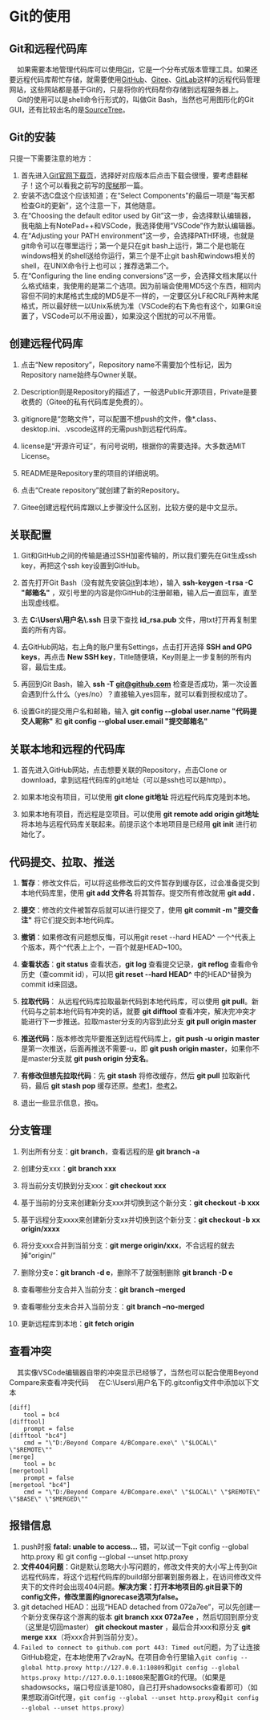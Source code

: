 # Git的使用

## Git和远程代码库

&nbsp;&nbsp;&nbsp;&nbsp;如果需要本地管理代码库可以使用[Git](https://git-scm.com/)，它是一个分布式版本管理工具。如果还要远程代码库帮忙存储，就需要使用[GitHub](https://github.com)、[Gitee](https://gitee.com)、[GitLab](https://about.gitlab.com/)这样的远程代码管理网站，这些网站都是基于Git的，只是将你的代码帮你存储到远程服务器上。  
&nbsp;&nbsp;&nbsp;&nbsp;Git的使用可以是shell命令行形式的，叫做Git Bash，当然也可用图形化的Git GUI，还有比较出名的是[SourceTree](https://www.sourcetreeapp.com/)。

## Git的安装

只提一下需要注意的地方：

1. 首先进入[Git官网下载页](https://git-scm.com/downloads)，选择好对应版本后点击下载会很慢，要考虑翻梯子！这个可以看我之前写的[爬梯](book-sketches/电脑工具/爬梯.md)那一篇。
2. 安装不选C盘这个应该知道；在“Select Components”的最后一项是“每天都检查Git的更新”，这个注意一下，其他随意。
3. 在“Choosing the default editor used by Git”这一步，会选择默认编辑器，我电脑上有NotePad++和VSCode，我选择使用“VSCode”作为默认编辑器。
4. 在“Adjusting your PATH environment”这一步，会选择PATH环境，也就是git命令可以在哪里运行；第一个是只在git bash上运行，第二个是也能在windows相关的shell送给你运行，第三个是不止git bash和windows相关的shell，在UNIX命令行上也可以；推荐选第二个。  
5. 在“Configuring the line ending conversions”这一步，会选择文档末尾以什么格式结束，我使用的是第二个选项。因为前端会使用MD5这个东西，相同内容但不同的末尾格式生成的MD5是不一样的，一定要区分LF和CRLF两种末尾格式，所以最好统一以Unix系统为准（VSCode的右下角也有这个，如果Git设置了，VSCode可以不用设置），如果没这个困扰的可以不用管。

## 创建远程代码库

1. 点击“New repository”，Repository name不需要加个性标记，因为Repository name始终与Owner关联。

2. Description则是Repository的描述了，一般选Public开源项目，Private是要收费的（Gitee的私有代码库是免费的）。

3. gitignore是“忽略文件”，可以配置不想push的文件，像*.class、desktop.ini、.vscode这样的无需push到远程代码库。

4. license是“开源许可证”，有问号说明，根据你的需要选择。大多数选MIT License。

5. README是Repository里的项目的详细说明。

6. 点击“Create repository”就创建了新的Repository。

7. Gitee创建远程代码库跟以上步骤没什么区别，比较方便的是中文显示。

## 关联配置

1. Git和GitHub之间的传输是通过SSH加密传输的，所以我们要先在Git生成ssh key，再把这个ssh key设置到GitHub。

2. 首先打开Git Bash（没有就先安装[Git](https://git-scm.com/)到本地），输入 **ssh-keygen -t rsa -C "邮箱名"** ，双引号里的内容是你GitHub的注册邮箱，输入后一直回车，直至出现虚线框。

3. 去 **C:\Users\用户名\\.ssh** 目录下查找 **id_rsa.pub** 文件，用txt打开再复制里面的所有内容。

4. 去GitHub网站，右上角的账户里有Settings，点击打开选择 **SSH and GPG keys**，再点击 **New SSH key**，Title随便填，Key则是上一步复制的所有内容，最后生成。

5. 再回到Git Bash，输入 **ssh -T git@github.com** 检查是否成功，第一次设置会遇到什么什么（yes/no）？直接输入yes回车，就可以看到授权成功了。

6. 设置Git的提交用户名和邮箱，输入 **git config --global user.name "代码提交人昵称"** 和 **git config --global user.email "提交邮箱名"**

## 关联本地和远程的代码库

1. 首先进入GitHub网站，点击想要关联的Repository，点击Clone or download，拿到远程代码库的git地址（可以是ssh也可以是http）。

2. 如果本地没有项目，可以使用 **git clone git地址** 将远程代码库克隆到本地。

3. 如果本地有项目，而远程是空项目。可以使用 **git remote add origin git地址** 将本地与远程代码库关联起来。前提示这个本地项目是已经用 **git init** 进行初始化了。

## 代码提交、拉取、推送

1. **暂存**：修改文件后，可以将这些修改后的文件暂存到缓存区，过会准备提交到本地代码库里，使用 **git add 文件名** 将其暂存。提交所有修改就用 **git add .**

2. **提交**：修改的文件被暂存后就可以进行提交了，使用 **git commit -m "提交备注"** 将它们提交到本地代码库。

3. **撤销**：如果修改有问题想反悔，可以用git reset --hard HEAD^  一个^代表上个版本，两个^代表上上个，一百个就是HEAD~100。

4. **查看状态**：**git status** 查看状态，**git log** 查看提交记录，**git reflog** 查看命令历史（查commit id），可以把 **git reset --hard HEAD^** 中的HEAD^替换为commit id来回退。

5. **拉取代码**： 从远程代码库拉取最新代码到本地代码库，可以使用 **git pull**。新代码与之前本地代码有冲突的话，就要 **git difftool** 查看冲突，解决完冲突才能进行下一步推送。拉取master分支的内容到此分支 **git pull origin master**

6. **推送代码**：版本修改完毕要推送到远程代码库上，**git push -u origin master** 是第一次推送，后面再推送不需要-u，即 **git push origin master**，如果你不是master分支就 **git push origin 分支名**。

7. **有修改但想先拉取代码**：先 **git stash** 将修改缓存，然后 **git pull** 拉取新代码，最后 **git stash pop** 缓存还原。[参考1](https://blog.csdn.net/u014536527/article/details/83069636)，[参考2](https://blog.csdn.net/fan12389/article/details/105378887)。

8. 退出一些显示信息，按q。

## 分支管理

1. 列出所有分支：**git branch**，查看远程的是 **git branch -a**

2. 创建分支xxx：**git branch xxx**

3. 将当前分支切换到分支xxx：**git checkout xxx**

4. 基于当前的分支来创建新分支xxx并切换到这个新分支：**git checkout -b xxx**

5. 基于远程分支xxxx来创建新分支xx并切换到这个新分支：**git checkout -b xx origin/xxxx**

6. 将分支xxx合并到当前分支：**git merge origin/xxx**，不合远程的就去掉“origin/”

7. 删除分支e：**git branch -d e**，删除不了就强制删除 **git branch -D e**

8. 查看哪些分支合并入当前分支：**git branch –merged**

9. 查看哪些分支未合并入当前分支：**git branch –no-merged**

10. 更新远程库到本地：**git fetch origin**

## 查看冲突

&nbsp;&nbsp;&nbsp;&nbsp;其实像VSCode编辑器自带的冲突显示已经够了，当然也可以配合使用Beyond Compare来查看冲突代码
&nbsp;&nbsp;&nbsp;&nbsp;在C:\Users\用户名下的.gitconfig文件中添加以下文本

```text
[diff]
    tool = bc4
[difftool]
    prompt = false
[difftool "bc4"]
    cmd = "\"D:/Beyond Compare 4/BCompare.exe\" \"$LOCAL\" \"$REMOTE\""
[merge]
    tool = bc
[mergetool]
    prompt = false
[mergetool "bc4"]
    cmd = "\"D:/Beyond Compare 4/BCompare.exe\" \"$LOCAL\" \"$REMOTE\" \"$BASE\" \"$MERGED\""
```

## 报错信息

1. push时报 **fatal: unable to access...** 错，可以试一下git config --global http.proxy 和 git config --global --unset http.proxy
2. **文件404问题**：Git是默认忽略大小写问题的，修改文件夹的大小写上传到Git远程代码库，将这个远程代码库的build部分部署到服务器上，在访问修改文件夹下的文件时会出现404问题。**解决方案：打开本地项目的.git目录下的config文件，修改里面的ignorecase选项为false。**
3. git detached HEAD：出现“HEAD detached from 072a7ee”，可以先创建一个新分支保存这个游离的版本 **git branch xxx 072a7ee** ，然后切回到原分支（这里是切回master） **git checkout master** ，最后合并xxx和原分支 **git merge xxx**（将xxx合并到当前分支）。
4. `Failed to connect to github.com port 443: Timed out`问题，为了让连接GitHub稳定，在本地使用了v2rayN。在项目命令行里输入`git config --global http.proxy http://127.0.0.1:10809`和`git config --global https.proxy http://127.0.0.1:10808`来配置Git的代理。（如果是shadowsocks，端口号应该是1080，自己打开shadowsocks查看即可）（如果想取消Git代理，`git config --global --unset http.proxy`和`git config --global --unset https.proxy`）
